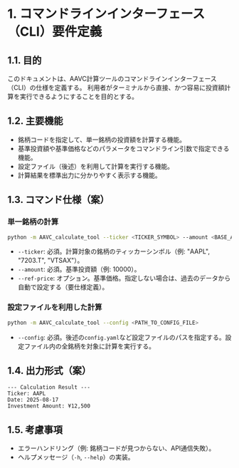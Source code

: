 # 1. コマンドラインインターフェース（CLI）要件定義

## 1.1. 目的
このドキュメントは、AAVC計算ツールのコマンドラインインターフェース（CLI）の仕様を定義する。
利用者がターミナルから直接、かつ容易に投資額計算を実行できるようにすることを目的とする。

## 1.2. 主要機能
- 銘柄コードを指定して、単一銘柄の投資額を計算する機能。
- 基準投資額や基準価格などのパラメータをコマンドライン引数で指定できる機能。
- 設定ファイル（後述）を利用して計算を実行する機能。
- 計算結果を標準出力に分かりやすく表示する機能。

## 1.3. コマンド仕様（案）

### 単一銘柄の計算
```bash
python -m AAVC_calculate_tool --ticker <TICKER_SYMBOL> --amount <BASE_AMOUNT> [--ref-price <REFERENCE_PRICE>]
```

- `--ticker`: 必須。計算対象の銘柄のティッカーシンボル（例: "AAPL", "7203.T", "VTSAX"）。
- `--amount`: 必須。基準投資額（例: 10000）。
- `--ref-price`: オプション。基準価格。指定しない場合は、過去のデータから自動で設定する（要仕様定義）。

### 設定ファイルを利用した計算
```bash
python -m AAVC_calculate_tool --config <PATH_TO_CONFIG_FILE>
```
- `--config`: 必須。後述の`config.yaml`など設定ファイルのパスを指定する。設定ファイル内の全銘柄を対象に計算を実行する。

## 1.4. 出力形式（案）
```
--- Calculation Result ---
Ticker: AAPL
Date: 2025-08-17
Investment Amount: ¥12,500
```

## 1.5. 考慮事項
- エラーハンドリング（例: 銘柄コードが見つからない、API通信失敗）。
- ヘルプメッセージ（`-h`, `--help`）の実装。
